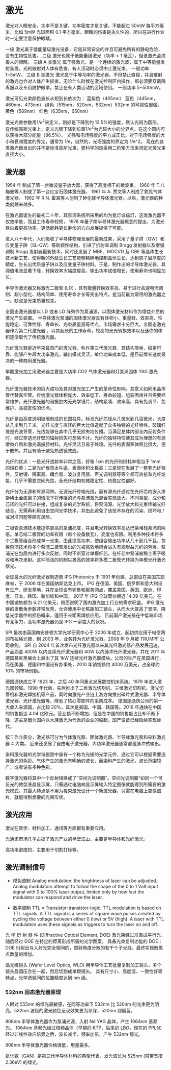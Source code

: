 # 激光

激光对人眼安全，功率不是关键，功率密度才是关键，不能超过 50mW 每平方毫米，比如 5mW 光斑面积 0.1 平方毫米。眼睛的伤害是永久性的，所以在进行作业时一定要注意保护眼睛。

一级 <Class I> 激光属于低能量级激光设备，它是非常安全的并且可避免所有的静电危险，没有生物性危害。
二级 <CLASS II> 激光也属于低能量级激光（功率 < 1 毫瓦），但该激光会损害人的眼睛。
三级 A 类激光 <CLASS IIIA> 属于强激光，是一个连续的激光波，属于中等能量发射装置，光的散射对人体有危害。有人活动时必须中止激光束。 一般功率 1~5mW。
三级 B 类激光 <CLASS IIIB> 激光属于中等功率的激光器。不但禁止直视，并且散射的激光也会对人体产生损害。无论什么时候在激光控制区内操作，都必须要穿戴隔离服以及专用防护眼罩。禁止在有人类活动的区域使用。 一般功率 5~500mW。

激光可见光束颜色波长从短到长依次为：
蓝紫色（405nm）
蓝色（445nm，460nm，473nm）
绿色（515nm，520nm，532nm）532nm 的可视性很强。
黄色（589nm）
红色（635nm，650nm）

激光光束参数用$1/e^2$来定义，刚好是下降到约 13.5%的强度，默认光斑为圆形。
在传统高斯光束上，定义光强下降到位置$1/e^2$为光斑大小的分界点，在这个圆内可以获得大部分能量（86.5%）。
光强和电场强度的平方成正比。对于电场强度的大小和衰减程度的界定，通常为 1/e，自然的，光场强度的界定为 1/e^2。
现在的各类激光器发出的并不是标准高斯光束，更科学的是采用二阶矩方法来测定光斑光束直径大小。

## 激光器

1954 年 制成了第一台微波量子放大器，获得了高度相干的微波束。
1960 年 T.H. 梅曼等人制成了第一台红宝石固体激光器。
1961 年 A. 贾文等人制成了氦氖气体激光器。
1962 年 R.N. 霍耳等人创制了砷化镓半导体激光器。以后，激光器的种类就越来越多。

在激光器诞生的最初二十年，其泵浦系统所采用的均为氪灯或疝灯，这类激光器不仅效率低，而且工作寿命较短，
1978 年量子阱半导体激光器概念的提出，为激光器向着更高功率，更低能耗更长寿命的方向发展提供了可能。

进入八十年代，人们吸收了半导体物理发展的最新成果，采用了量子阱（QW）和应变量子阱（SL-QW）等新颖性结构，引进了折射率调制 Bragg 发射器以及增强调制 Bragg 发射器最新技术，同时还发展了 MBE、MOCVD 及 CBE 等晶体生长技术新工艺，使得新的外延生长工艺能够精确地控制晶体生长，达到原子层厚度的精度，生长出优质量子阱以及应变量子阱材料。于是，制作出的半导体激光器，其阈值电流显著下降，转换效率大幅度提高，输出功率成倍增长，使用寿命也明显加长。

半导体激光器又称激光二极管 (LD），具有能量转换效率高、易于进行高速电流调制、超小型化、结构简单、使用寿命才长等突出特点，是当前最为常用的激光器之一。缺点是光束质量较差。

全固态激光器是以 LD 或者 LD 阵列作为泵浦源，以固体激光材料作为增益介质的激光产生装置。
半导体激光泵浦的固体激光器具有体积小、重量轻、效率高、性能稳定、可靠性好、寿命长、光束质量高等优点，市场需求十分巨大。全固态激光器作为第二代激光器 ，以其超长的工作寿命，较高的光光转换效率以及迷你的体积逐渐取代了传统激光器。

光纤激光器是近年来最热门的激光器，称作第三代激光器，其结构简单、稳定可靠、能够产生超大功率激光，输出模式灵活，单位功率成本低，是目前增长速度最决的一种商用激光器。

早期激光加工用激光器主要是大功率 CO2 气体激光器和灯泵浦固体 YAG 激光器。

光纤激光器技术的巨大成功及其对激光加工产生的革命性影响，其意义如同用晶体管代替真空管。传统激光器体积庞大、效率低下、寿命较短、组装困难并且需要经常维护，光纤激光器的谐振腔内无光学镜片，结构紧凑、效率高、具有免调节、免维护、高稳定性的优点。

光纤是由高度透明玻璃制成的长圆柱件。标准光纤芯径从几微米到几百微米，长度从几米到几千米。光纤长度与直径的巨大比值造就了众多独特的光纤特性。玻璃纤维是光波导管，光线能够在其中几乎无损失地传播。当满足总体内部全内反射条件时，经过穿透光纤壁的辐射损失可忽略不计。光纤的独特特性使其成为理想的有源增益介质和激光谐振腔材料。光纤灵活且易于处理。光纤的表面积体积比很大，便于散热，并且有助于避免热透镜效应。

光纤的优点：一是光纤透射率非常之高，好像 1km 的光纤的损耗率相当于 1mm 的熔石英；二是光纤散热太牛逼，表面体积比极高；三是现在发展了一整套光纤器件，反射镜、隔离器、耦合器、波分复用器、声光调制器等等全都可直接和光纤熔接，几乎不需要空间光路，全光纤结构机械稳定性、热稳定性都好。

光纤分为无源和有源两种。无源光纤传输光线，而有源光纤通过在光纤芯内嵌入掺杂稀土金属离子的情况下将传播的光与泵浦激光混合实现放大。不同类型、成分和芯径的光纤可以拼接，组成复杂的光学系统，将泵浦源、光学放大和光束传输光纤结合，无需再利用自由空间光学技术，并由此避免了该技术存在的污染、损坏和 / 或对准问题等固有风险。

二极管泵浦技术能提供更高的泵浦亮度，并且电光转换效率高达巴条堆栈泵浦的两倍。单芯结二极管的功率有限（每个设备数瓦），亮度也有限。利用多种技术将多个二极管组合形成单一光束，由此提高功率，使组合输出功率从几十到几千瓦。包层泵浦技术将多个泵浦二极管发出的光被高效地耦合进入有源增益光纤的包层。泵浦光在包层内进行多次反射，同时不断穿过单模纤芯，在纤芯中泵浦被稀土离子吸收和再次发射。这种简洁的机制以极高的效率将多模二极管光转换为单模光纤激光器光。

全球最大的光纤激光器制造商 IPG Photonics 于 1991 年创建，总部设在美国东部麻省，于 2006 年在美国纳斯达克上市。
IPG 在德国、美国、俄罗斯和意大利设有生产、研发基地，并在全球设有销售和服务网点，覆盖美国、英国、欧洲、印度、日本、韩国、新加坡和中国。
2017 年 IPG 全球营业额近 14.09 亿美元，在中国销售额为 6.21 亿美元，侧面说明了国内激光加工行业的需求旺盛。
IPG 激光器的发散角参数非常优秀，允许使用中长焦距加工镜头，从而大大提高了景深，降低光学器件的损伤概率，适用于长距离焊接应用。
目前国产激光器在中低端市场有竞争力，高功率激光器仍是 IPG 一家独大的状况。

SPI 最初由英国南安普顿大学光学研究中心于 2000 年成立，起初供应用于电信网的布拉格光栅，到 2003 年，业务转为光纤激光器。2008 年 9 月被 TRUMPF 公司收购。
SPI 自 2004 年首次发布光纤激光器以来其光纤激光器产品发展迅速，产品涵盖 400W 以内连续光纤激光器和 40W 以内脉冲光纤激光器，并在 2011 年德国慕尼黑展会上展出了其 1kW 连续光纤激光器模块。公司的生产在英国进行，而在美国、德国和中国设有办事处，2010 年销售额约 4000 万美元，占全球约 10% 的市场份额。

德国通快成立于 1923 年，之后 40 年间重点发展数控机床系统。1979 年进入激光器领域。1990 年代后，先后推出了二维激光切割机、三维激光切割机、激光切管机和激光焊接机等产品，同时向激光产业链上游方向推出碟片式激光器、半导体激光器、光纤激光器等，降低了核心零部件的采购成本。
德国是通快公司的第一大收入来源国，占比超 20%，其次是美国、中国、韩国等。2016 年通快在中国的销售额达 4.04 亿欧元。营业额不断增加，但是在中国的销售额占比却不断下降，这主是因为国内以大族激光为代表的企业的崛起，国产设备已经陆续实现替代。

按工作介质分，激光器可分为气体激光器、固体激光器、半导体激光器和染料激光器 4 大类。
近来还发展了自由电子激光器，大功率激光器通常都是脉冲式输出。

染料激光器的光学谐振腔中装有一个称为光栅的光学元件，通过它可以根据需要选择激光的色彩。气体产生的激光有明确的波长，而染料产生的激光，波长范围较广，或者说有多种色彩。

数字激光器将其中一个反射镜换成了“空间光调制器”。空间光调制器”如同一个可反光的微型液晶显示屏，只需通过电脑向显示屏输入特定图像就能得到所需要的激光模式。其最大特点是不用为每束激光设计一个新激光器，只需在电脑上变换图片，就能得到想要的光束形状。

## 激光应用

激光在医学、材料加工、通讯等方面都有重要应用。

光通讯市场几乎占据了激光产业的半壁江山，主要是半导体和光纤激光。

高功率密度的，主要用于切割打标等。

## 激光调制信号

- 模拟调制
  Analog modulation: the brightness of laser can be adjusted.
  Analog modulators attempt to follow the shape of the 0 to 1 Volt input signal with 0 to 100% laser output, limited only by how fast the modulator can respond and drive the laser.

- 数字调制
  TTL = Transistor-transistor-logic.
  TTL modulation is based on TTL signals. A TTL signal is a series of square wave pulses created by cycling the voltage between either 0 (low) or 5V (high).
  A laser with TTL modulation uses these signals as triggers to turn the laser on and off.

光 学 衍 射 器 件 (Diffractive Optical Element, DOE)
激光束经过准直成平行光，随后经过 DOE 在特定的距离形成所需的光学图案。
具备光束复制功能的 DOE：DOE 衍射出与入射光完全相同的，照射角度分散的若干个子光线，最终实现散斑点数量的增加。

晶元级镜头 (Wafer Level Optics, WLO)
用半导体工艺批量复制加工镜头，多个镜头晶圆压合在一起，然后切割成单颗镜头。
具有尺寸小、高度低、一致性好等特点，光学透镜间的位置精度达到 nm 级。

### 532nm 固态激光器原理

人眼对 555nm 的绿光最敏感，在同等功率下 532nm 比 520nm 的光束更为明亮，532nm 波段的激光颜色呈现效果更为翠绿，520nm 则偏蓝。

808nm 半导体激光器作为泵浦光源，入射 Nd YAG 晶体，产生 1064nm 基频光。
1064nm 基频光经过倍频晶体（早期的 KTP，后来的 LBO，现在的 PPLN）经过非线性效应倍频之后，波长减半，频率加倍，产生 532nm 绿光。

808nm 半导体激光器价格很低，用量最多。

氮化镓（GAN）是第三代半导体材料的典型代表，发光波长为 525nm (禁带宽度 2.36eV) 的绿光。
